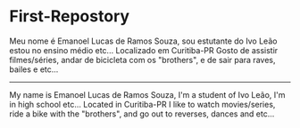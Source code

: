 # First-Repostory
Meu nome é Emanoel Lucas de Ramos Souza, sou estutante do Ivo Leão estou no ensino médio etc...
Localizado em Curitiba-PR
Gosto de assistir filmes/séries, andar de bicicleta com os "brothers", e de sair para raves, bailes e etc...
*************************************************************************************************************
My name is Emanoel Lucas de Ramos Souza, I'm a student of Ivo Leão, I'm in high school etc...
Located in Curitiba-PR
I like to watch movies/series, ride a bike with the "brothers", and go out to reverses, dances and etc...
